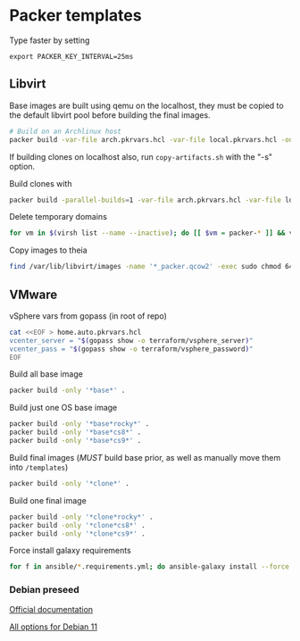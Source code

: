 # Packer templates

Type faster by setting
```
export PACKER_KEY_INTERVAL=25ms
```

## Libvirt

Base images are built using qemu on the localhost,
they must be copied to the default libvirt pool before building the final images.

```sh
# Build on an Archlinux host
packer build -var-file arch.pkrvars.hcl -var-file local.pkrvars.hcl -only 'qemu*' .
```

If building clones on localhost also, run `copy-artifacts.sh` with the "-s" option.

Build clones with

```sh
packer build -parallel-builds=1 -var-file arch.pkrvars.hcl -var-file local.pkrvars.hcl -only 'libvirt*' .
```

Delete temporary domains

```sh
for vm in $(virsh list --name --inactive); do [[ $vm = packer-* ]] && virsh undefine --nvram --tpm "$vm"; done
```

Copy images to theia

```sh
find /var/lib/libvirt/images -name '*_packer.qcow2' -exec sudo chmod 644 {} \; -exec rsync -vhu --progress {} root@theia:{} \;
```

## VMware

vSphere vars from gopass (in root of repo)

```sh
cat <<EOF > home.auto.pkrvars.hcl
vcenter_server = "$(gopass show -o terraform/vsphere_server)"
vcenter_pass = "$(gopass show -o terraform/vsphere_password)"
EOF
```

Build all base image

```sh
packer build -only '*base*' .
```

Build just one OS base image

```sh
packer build -only '*base*rocky*' .
packer build -only '*base*cs8*' .
packer build -only '*base*cs9*' .
```

Build final images (*MUST* build base prior, as well as manually move them into `/templates`)

```sh
packer build -only '*clone*' .
```

Build one final image

```sh
packer build -only '*clone*rocky*' .
packer build -only '*clone*cs8*' .
packer build -only '*clone*cs9*' .
```

Force install galaxy requirements

```sh
for f in ansible/*.requirements.yml; do ansible-galaxy install --force -r "$f"; done
```

### Debian preseed

[Official documentation](https://wiki.debian.org/DebianInstaller/Preseed)

[All options for Debian 11](https://preseed.debian.net/debian-preseed/bullseye/amd64-main-full.txt)
